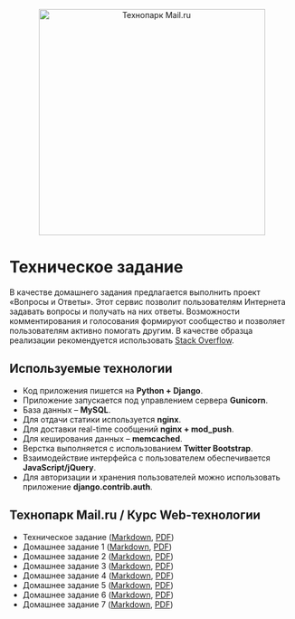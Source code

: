 <p align="center">
  <a href="https://park.mail.ru/">
    <img
      alt="Технопарк Mail.ru"
      src="files/img/tpark_logo.jpg"
      width="400"
    />
  </a>
</p>

# Техническое задание
В качестве домашнего задания предлагается выполнить проект «Вопросы и Ответы». Этот сервис позволит пользователям Интернета задавать вопросы и получать на них ответы. Возможности комментирования и голосования формируют сообщество и позволяет пользователям активно помогать другим. В качестве образца реализации рекомендуется использовать [Stack Overflow](https://stackoverflow.com).

## Используемые технологии
- Код приложения пишется на **Python + Django**.
- Приложение запускается под управлением сервера **Gunicorn**.
- База данных – **MySQL**.
- Для отдачи статики используется **nginx**.
- Для доставки real-time сообщений **nginx + mod_push**.
- Для кеширования данных – **memcached**.
- Верстка выполняется с использованием **Twitter Bootstrap**.
- Взаимодействие интерфейса с пользователем обеспечивается **JavaScript/jQuery**.
- Для авторизации и хранения пользователей можно использовать приложение **django.contrib.auth**.


## Технопарк Mail.ru / Курс Web-технологии
- Техническое задание ([Markdown](files/markdown/technical_details.md), [PDF](files/pdf/technical_details.pdf))
- Домашнее задание 1 ([Markdown](files/markdown/task-1.md), [PDF](files/pdf/task-1.pdf))
- Домашнее задание 2 ([Markdown](files/markdown/task-2.md), [PDF](files/pdf/task-2.pdf))
- Домашнее задание 3 ([Markdown](files/markdown/task-3.md), [PDF](files/pdf/task-3.pdf))
- Домашнее задание 4 ([Markdown](files/markdown/task-4.md), [PDF](files/pdf/task-4.pdf))
- Домашнее задание 5 ([Markdown](files/markdown/task-5.md), [PDF](files/pdf/task-5.pdf))
- Домашнее задание 6 ([Markdown](files/markdown/task-6.md), [PDF](files/pdf/task-6.pdf))
- Домашнее задание 7 ([Markdown](files/markdown/task-7.md), [PDF](files/pdf/task-7.pdf))
